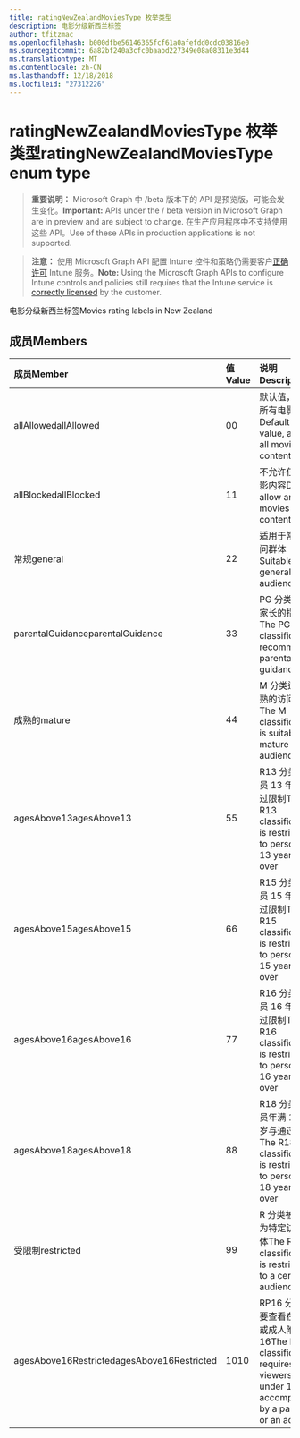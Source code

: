 ```yaml
---
title: ratingNewZealandMoviesType 枚举类型
description: 电影分级新西兰标签
author: tfitzmac
ms.openlocfilehash: b000dfbe56146365fcf61a0afefdd0cdc03816e0
ms.sourcegitcommit: 6a82bf240a3cfc0baabd227349e08a08311e3d44
ms.translationtype: MT
ms.contentlocale: zh-CN
ms.lasthandoff: 12/18/2018
ms.locfileid: "27312226"
---
```

# <a name="ratingnewzealandmoviestype-enum-type"></a><span data-ttu-id="41791-103">ratingNewZealandMoviesType 枚举类型</span><span class="sxs-lookup"><span data-stu-id="41791-103">ratingNewZealandMoviesType enum type</span></span>

> <span data-ttu-id="41791-104">**重要说明：** Microsoft Graph 中 /beta 版本下的 API 是预览版，可能会发生变化。</span><span class="sxs-lookup"><span data-stu-id="41791-104">**Important:** APIs under the / beta version in Microsoft Graph are in preview and are subject to change.</span></span> <span data-ttu-id="41791-105">在生产应用程序中不支持使用这些 API。</span><span class="sxs-lookup"><span data-stu-id="41791-105">Use of these APIs in production applications is not supported.</span></span>

> <span data-ttu-id="41791-106">**注意：** 使用 Microsoft Graph API 配置 Intune 控件和策略仍需要客户[正确许可](https://go.microsoft.com/fwlink/?linkid=839381) Intune 服务。</span><span class="sxs-lookup"><span data-stu-id="41791-106">**Note:** Using the Microsoft Graph APIs to configure Intune controls and policies still requires that the Intune service is [correctly licensed](https://go.microsoft.com/fwlink/?linkid=839381) by the customer.</span></span>

<span data-ttu-id="41791-107">电影分级新西兰标签</span><span class="sxs-lookup"><span data-stu-id="41791-107">Movies rating labels in New Zealand</span></span>
## <a name="members"></a><span data-ttu-id="41791-108">成员</span><span class="sxs-lookup"><span data-stu-id="41791-108">Members</span></span>
|<span data-ttu-id="41791-109">成员</span><span class="sxs-lookup"><span data-stu-id="41791-109">Member</span></span>|<span data-ttu-id="41791-110">值</span><span class="sxs-lookup"><span data-stu-id="41791-110">Value</span></span>|<span data-ttu-id="41791-111">说明</span><span class="sxs-lookup"><span data-stu-id="41791-111">Description</span></span>|
|:---|:---|:---|
|<span data-ttu-id="41791-112">allAllowed</span><span class="sxs-lookup"><span data-stu-id="41791-112">allAllowed</span></span>|<span data-ttu-id="41791-113">0</span><span class="sxs-lookup"><span data-stu-id="41791-113">0</span></span>|<span data-ttu-id="41791-114">默认值，允许所有电影内容</span><span class="sxs-lookup"><span data-stu-id="41791-114">Default value, allow all movies content</span></span>|
|<span data-ttu-id="41791-115">allBlocked</span><span class="sxs-lookup"><span data-stu-id="41791-115">allBlocked</span></span>|<span data-ttu-id="41791-116">1</span><span class="sxs-lookup"><span data-stu-id="41791-116">1</span></span>|<span data-ttu-id="41791-117">不允许任何电影内容</span><span class="sxs-lookup"><span data-stu-id="41791-117">Do not allow any movies content</span></span>|
|<span data-ttu-id="41791-118">常规</span><span class="sxs-lookup"><span data-stu-id="41791-118">general</span></span>|<span data-ttu-id="41791-119">2</span><span class="sxs-lookup"><span data-stu-id="41791-119">2</span></span>|<span data-ttu-id="41791-120">适用于常规访问群体</span><span class="sxs-lookup"><span data-stu-id="41791-120">Suitable for general audience</span></span>|
|<span data-ttu-id="41791-121">parentalGuidance</span><span class="sxs-lookup"><span data-stu-id="41791-121">parentalGuidance</span></span>|<span data-ttu-id="41791-122">3</span><span class="sxs-lookup"><span data-stu-id="41791-122">3</span></span>|<span data-ttu-id="41791-123">PG 分类建议家长的指南</span><span class="sxs-lookup"><span data-stu-id="41791-123">The PG classification recommends parental guidance</span></span>|
|<span data-ttu-id="41791-124">成熟的</span><span class="sxs-lookup"><span data-stu-id="41791-124">mature</span></span>|<span data-ttu-id="41791-125">4</span><span class="sxs-lookup"><span data-stu-id="41791-125">4</span></span>|<span data-ttu-id="41791-126">M 分类适合成熟的访问群体</span><span class="sxs-lookup"><span data-stu-id="41791-126">The M classification is suitable for mature audience</span></span>|
|<span data-ttu-id="41791-127">agesAbove13</span><span class="sxs-lookup"><span data-stu-id="41791-127">agesAbove13</span></span>|<span data-ttu-id="41791-128">5</span><span class="sxs-lookup"><span data-stu-id="41791-128">5</span></span>|<span data-ttu-id="41791-129">R13 分类是人员 13 年和通过限制</span><span class="sxs-lookup"><span data-stu-id="41791-129">The R13 classification is restricted to persons 13 years and over</span></span>|
|<span data-ttu-id="41791-130">agesAbove15</span><span class="sxs-lookup"><span data-stu-id="41791-130">agesAbove15</span></span>|<span data-ttu-id="41791-131">6</span><span class="sxs-lookup"><span data-stu-id="41791-131">6</span></span>|<span data-ttu-id="41791-132">R15 分类是人员 15 年和通过限制</span><span class="sxs-lookup"><span data-stu-id="41791-132">The R15 classification is restricted to persons 15 years and over</span></span>|
|<span data-ttu-id="41791-133">agesAbove16</span><span class="sxs-lookup"><span data-stu-id="41791-133">agesAbove16</span></span>|<span data-ttu-id="41791-134">7</span><span class="sxs-lookup"><span data-stu-id="41791-134">7</span></span>|<span data-ttu-id="41791-135">R16 分类是人员 16 年和通过限制</span><span class="sxs-lookup"><span data-stu-id="41791-135">The R16 classification is restricted to persons 16 years and over</span></span>|
|<span data-ttu-id="41791-136">agesAbove18</span><span class="sxs-lookup"><span data-stu-id="41791-136">agesAbove18</span></span>|<span data-ttu-id="41791-137">8</span><span class="sxs-lookup"><span data-stu-id="41791-137">8</span></span>|<span data-ttu-id="41791-138">R18 分类是人员年满 18 周岁与通过限制</span><span class="sxs-lookup"><span data-stu-id="41791-138">The R18 classification is restricted to persons 18 years and over</span></span>|
|<span data-ttu-id="41791-139">受限制</span><span class="sxs-lookup"><span data-stu-id="41791-139">restricted</span></span>|<span data-ttu-id="41791-140">9</span><span class="sxs-lookup"><span data-stu-id="41791-140">9</span></span>|<span data-ttu-id="41791-141">R 分类被限制为特定访问群体</span><span class="sxs-lookup"><span data-stu-id="41791-141">The R classification is restricted to a certain audience</span></span>|
|<span data-ttu-id="41791-142">agesAbove16Restricted</span><span class="sxs-lookup"><span data-stu-id="41791-142">agesAbove16Restricted</span></span>|<span data-ttu-id="41791-143">10</span><span class="sxs-lookup"><span data-stu-id="41791-143">10</span></span>|<span data-ttu-id="41791-144">RP16 分类需要查看在由父或成人附带的 16</span><span class="sxs-lookup"><span data-stu-id="41791-144">The RP16 classification requires viewers under 16 accompanied by a parent or an adult</span></span>|





